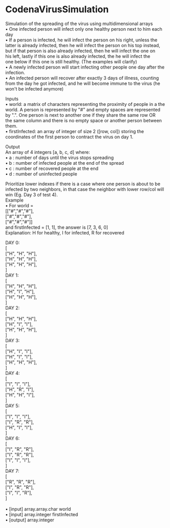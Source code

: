 # CodenaVirusSimulation
Simulation of the spreading of the virus using multidimensional arrays <br />
• One infected person will infect only one healthy person next to him each day <br />
• If a person is infected, he will infect the person on his right, unless the latter is already infected, then he will infect the person on his top instead, but if that person is also already infected, then he will infect the one on his left, lastly if this one is also already infected, the he will infect the one below if this one is still healthy. (The examples will clarify) <br />
• A newly infected person will start infecting other people one day after the infection. <br />
• An infected person will recover after exactly 3 days of illness, counting from the day he got infected, and he will become immune to the virus (he won't be infected anymore) <br />



Inputs <br />
• world: a matrix of characters representing the proximity of people in a the world. A person is represented by "#" and empty spaces are represented by ".". One person is next to another one if they share the same row OR the same column and there is no empty space or another person between them. <br />
• firstInfected: an array of integer of size 2 ([row, col]) storing the coordinates of the first person to contract the virus on day 1. <br />

Output <br />
An array of 4 integers [a, b, c, d] where: <br />
• a : number of days until the virus stops spreading <br />
• b : number of infected people at the end of the spread <br />
• c : number of recovered people at the end <br />
• d : number of uninfected people <br />
	
	
Prioritize lower indexes if there is a case where one person is about to be infected by two neighbors, in that case the neighbor with lower row/col will win (Eg. Day 3 of test 4). <br />
Example <br />
• For world =  <br />
[["#","#","#"],  <br />
["#","#","#"],  <br />
["#","#","#"]] <br />
and firstInfected = [1, 1], the answer is [7, 3, 6, 0] <br />
Explanation: H for healthy, I for infected, R for recovered <br />

DAY 0: <br />
[ <br />
["H", "H", "H"], <br />
["H", "H", "H"], <br />
["H", "H", "H"], <br />
] <br />
DAY 1: <br />
[ <br />
["H", "H", "H"], <br />
["H", "I", "H"], <br />
["H", "H", "H"], <br />
] <br />
DAY 2: <br />
[ <br />
["H", "H", "H"], <br />
["H", "I", "I"], <br />
["H", "H", "H"], <br />
] <br />
DAY 3: <br />
[ <br />
["H", "I", "I"], <br />
["H", "I", "I"], <br />
["H", "H", "H"], <br />
] <br />
DAY 4: <br />
[ <br />
["I", "I", "I"], <br />
["H", "R", "I"], <br />
["H", "H", "I"], <br />
] <br />
DAY 5: <br />
[ <br />
["I", "I", "I"], <br />
["I", "R", "R"], <br />
["H", "I", "I"], <br />
] <br />
DAY 6: <br />
[ <br />
["I", "R", "R"], <br />
["I", "R", "R"], <br />
["I", "I", "I"], <br />
] <br />
DAY 7: <br />
[ <br />
["R", "R", "R"], <br />
["I", "R", "R"], <br />
["I", "I", "R"], <br />
] <br />
 <br />
• [input] array.array.char world <br />
• [input] array.integer firstInfected <br />
• [output] array.integer <br />

